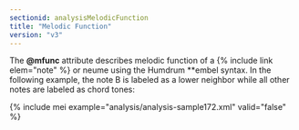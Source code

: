 ```yaml
---
sectionid: analysisMelodicFunction
title: "Melodic Function"
version: "v3"
---
```


The **@mfunc** attribute describes melodic function of a {% include link elem="note" %} or neume using the Humdrum **embel syntax. In the following example, the note B is labeled as a lower neighbor while all other notes are labeled as chord tones:

{% include mei example="analysis/analysis-sample172.xml" valid="false" %}
